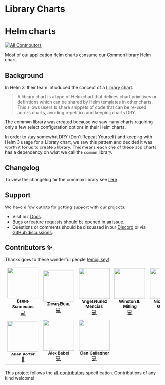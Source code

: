 # Library Charts

# Helm charts
<!-- ALL-CONTRIBUTORS-BADGE:START - Do not remove or modify this section -->
[![All Contributors](https://img.shields.io/badge/all_contributors-10-orange.svg?style=flat-square)](#contributors-)
<!-- ALL-CONTRIBUTORS-BADGE:END -->

Most of our application Helm charts consume our Common library Helm chart.

## Background

In Helm 3, their team introduced the concept of a
[Library chart](https://helm.sh/docs/topics/library_charts/).

> A library chart is a type of Helm chart that defines chart primitives or
  definitions which can be shared by Helm templates in other charts. This
  allows users to share snippets of code that can be re-used across charts,
  avoiding repetition and keeping charts DRY.

The common library was created because we saw many charts requiring only a
few select configuration options in their Helm charts.

In order to stay somewhat DRY (Don't Repeat Yourself) and keeping with Helm 3
usage for a Library chart, we saw this pattern and decided it was worth it for
us to create a library. This means each one of these app charts has a
dependency on what we call the `common` library.

## Changelog

To view the changelog for the common library see
[here](https://github.com/flov91/library-charts/tree/main/charts/stable/common#changelog).

## Support

We have a few outlets for getting support with our projects:

- Visit our [Docs](https://docs.k8s-at-home.com/).
- Bugs or feature requests should be opened in an [issue](https://github.com/k8s-at-home/library-charts/issues/new/choose).
- Questions or comments should be discussed in our [Discord](https://discord.gg/sTMX7Vh) or via [GitHub discussions](https://github.com/k8s-at-home/organization/discussions).

## Contributors ✨

Thanks goes to these wonderful people ([emoji key](https://allcontributors.org/docs/en/emoji-key)):

<!-- ALL-CONTRIBUTORS-LIST:START - Do not remove or modify this section -->
<!-- prettier-ignore-start -->
<!-- markdownlint-disable -->
<table>
  <tr>
    <td align="center"><a href="https://github.com/bjw-s"><img src="https://avatars.githubusercontent.com/u/6213398?v=4?s=100" width="100px;" alt=""/><br /><sub><b>Bᴇʀɴᴅ Sᴄʜᴏʀɢᴇʀs</b></sub></a><br /><a href="https://github.com/k8s-at-home/library-charts/commits?author=bjw-s" title="Code">💻</a></td>
    <td align="center"><a href="https://github.com/onedr0p"><img src="https://avatars.githubusercontent.com/u/213795?v=4?s=100" width="100px;" alt=""/><br /><sub><b>ᗪєνιη ᗷυнʟ</b></sub></a><br /><a href="https://github.com/k8s-at-home/library-charts/commits?author=onedr0p" title="Code">💻</a></td>
    <td align="center"><a href="https://github.com/angelnu"><img src="https://avatars.githubusercontent.com/u/4406403?v=4?s=100" width="100px;" alt=""/><br /><sub><b>Angel Nunez Mencias</b></sub></a><br /><a href="https://github.com/k8s-at-home/library-charts/commits?author=angelnu" title="Code">💻</a></td>
    <td align="center"><a href="https://winston.milli.ng/"><img src="https://avatars.githubusercontent.com/u/6162814?v=4?s=100" width="100px;" alt=""/><br /><sub><b>Winston R. Milling</b></sub></a><br /><a href="https://github.com/k8s-at-home/library-charts/commits?author=wrmilling" title="Code">💻</a></td>
    <td align="center"><a href="https://cajun.pro/"><img src="https://avatars.githubusercontent.com/u/15788890?v=4?s=100" width="100px;" alt=""/><br /><sub><b>Nicholas St. Germain</b></sub></a><br /><a href="https://github.com/k8s-at-home/library-charts/commits?author=dirtycajunrice" title="Code">💻</a></td>
    <td align="center"><a href="https://github.com/billtomturner"><img src="https://avatars.githubusercontent.com/u/65121940?v=4?s=100" width="100px;" alt=""/><br /><sub><b>billtomturner</b></sub></a><br /><a href="https://github.com/k8s-at-home/library-charts/commits?author=billtomturner" title="Code">💻</a></td>
    <td align="center"><a href="https://github.com/jr0dd"><img src="https://avatars.githubusercontent.com/u/285797?v=4?s=100" width="100px;" alt=""/><br /><sub><b>jr0dd</b></sub></a><br /><a href="https://github.com/k8s-at-home/library-charts/commits?author=jr0dd" title="Code">💻</a></td>
  </tr>
  <tr>
    <td align="center"><a href="https://github.com/allenporter"><img src="https://avatars.githubusercontent.com/u/6026418?v=4?s=100" width="100px;" alt=""/><br /><sub><b>Allen Porter</b></sub></a><br /><a href="https://github.com/k8s-at-home/library-charts/commits?author=allenporter" title="Documentation">📖</a></td>
    <td align="center"><a href="http://alexbabel.com"><img src="https://avatars.githubusercontent.com/u/13570439?v=4?s=100" width="100px;" alt=""/><br /><sub><b>Alex Babel</b></sub></a><br /><a href="https://github.com/k8s-at-home/library-charts/commits?author=AlexanderBabel" title="Code">💻</a></td>
    <td align="center"><a href="https://ciangallagher.net"><img src="https://avatars.githubusercontent.com/u/4751449?v=4?s=100" width="100px;" alt=""/><br /><sub><b>Cian Gallagher</b></sub></a><br /><a href="https://github.com/k8s-at-home/library-charts/commits?author=Cian911" title="Code">💻</a></td>
  </tr>
</table>

<!-- markdownlint-restore -->
<!-- prettier-ignore-end -->

<!-- ALL-CONTRIBUTORS-LIST:END -->

This project follows the [all-contributors](https://github.com/all-contributors/all-contributors) specification. Contributions of any kind welcome!

